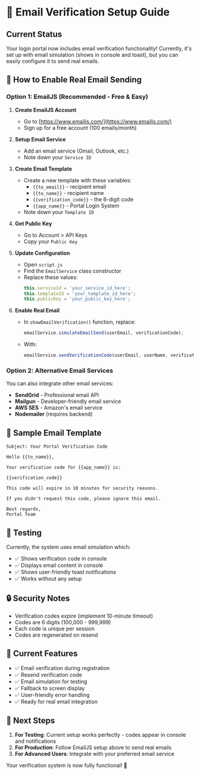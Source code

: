 # 📧 Email Verification Setup Guide

## Current Status
Your login portal now includes email verification functionality! Currently, it's set up with email simulation (shows in console and toast), but you can easily configure it to send real emails.

## 🔧 How to Enable Real Email Sending

### Option 1: EmailJS (Recommended - Free & Easy)

1. **Create EmailJS Account**
   - Go to [https://www.emailjs.com/](https://www.emailjs.com/)
   - Sign up for a free account (100 emails/month)

2. **Setup Email Service**
   - Add an email service (Gmail, Outlook, etc.)
   - Note down your `Service ID`

3. **Create Email Template**
   - Create a new template with these variables:
     - `{{to_email}}` - recipient email
     - `{{to_name}}` - recipient name
     - `{{verification_code}}` - the 6-digit code
     - `{{app_name}}` - Portal Login System
   - Note down your `Template ID`

4. **Get Public Key**
   - Go to Account > API Keys
   - Copy your `Public Key`

5. **Update Configuration**
   - Open `script.js`
   - Find the `EmailService` class constructor
   - Replace these values:
     ```javascript
     this.serviceId = 'your_service_id_here';
     this.templateId = 'your_template_id_here';
     this.publicKey = 'your_public_key_here';
     ```

6. **Enable Real Email**
   - In `showEmailVerification()` function, replace:
     ```javascript
     emailService.simulateEmailSend(userEmail, verificationCode);
     ```
   - With:
     ```javascript
     emailService.sendVerificationCode(userEmail, userName, verificationCode);
     ```

### Option 2: Alternative Email Services

You can also integrate other email services:
- **SendGrid** - Professional email API
- **Mailgun** - Developer-friendly email service
- **AWS SES** - Amazon's email service
- **Nodemailer** (requires backend)

## 📧 Sample Email Template

```
Subject: Your Portal Verification Code

Hello {{to_name}},

Your verification code for {{app_name}} is:

{{verification_code}}

This code will expire in 10 minutes for security reasons.

If you didn't request this code, please ignore this email.

Best regards,
Portal Team
```

## 🧪 Testing

Currently, the system uses email simulation which:
- ✅ Shows verification code in console
- ✅ Displays email content in console
- ✅ Shows user-friendly toast notifications
- ✅ Works without any setup

## 🔒 Security Notes

- Verification codes expire (implement 10-minute timeout)
- Codes are 6 digits (100,000 - 999,999)
- Each code is unique per session
- Codes are regenerated on resend

## 🎯 Current Features

- ✅ Email verification during registration
- ✅ Resend verification code
- ✅ Email simulation for testing
- ✅ Fallback to screen display
- ✅ User-friendly error handling
- ✅ Ready for real email integration

## 📝 Next Steps

1. **For Testing**: Current setup works perfectly - codes appear in console and notifications
2. **For Production**: Follow EmailJS setup above to send real emails
3. **For Advanced Users**: Integrate with your preferred email service

Your verification system is now fully functional! 🎉
